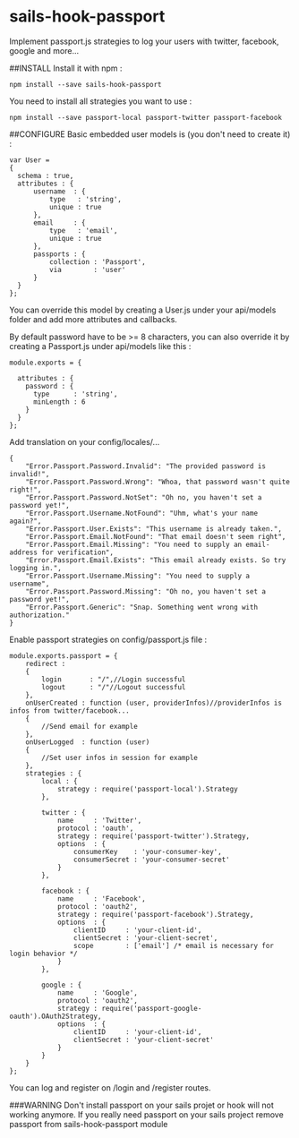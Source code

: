 # sails-hook-passport

Implement passport.js strategies to log your users with twitter, facebook, google and more...

##INSTALL
Install it with npm : 

    npm install --save sails-hook-passport

You need to install all strategies you want to use : 
    
    npm install --save passport-local passport-twitter passport-facebook

##CONFIGURE
Basic embedded user models is (you don't need to create it) : 

```
var User = 
{
  schema : true,
  attributes : {
      username  : {
          type   : 'string',
          unique : true
      },
      email     : {
          type   : 'email',
          unique : true
      },
      passports : {
          collection : 'Passport',
          via        : 'user'
      }
  }
};
```
You can override this model by creating a User.js under your api/models folder and add more attributes and callbacks.

By default password have to be >= 8 characters, you can also override it by creating a Passport.js under api/models like this :


    module.exports = {
    
      attributes : {
        password : {
          type      : 'string',
          minLength : 6
        }
      }
    };

Add translation on your config/locales/...

    {
        "Error.Passport.Password.Invalid": "The provided password is invalid!",
        "Error.Passport.Password.Wrong": "Whoa, that password wasn't quite right!",
        "Error.Passport.Password.NotSet": "Oh no, you haven't set a password yet!",
        "Error.Passport.Username.NotFound": "Uhm, what's your name again?",
        "Error.Passport.User.Exists": "This username is already taken.",
        "Error.Passport.Email.NotFound": "That email doesn't seem right",
        "Error.Passport.Email.Missing": "You need to supply an email-address for verification",
        "Error.Passport.Email.Exists": "This email already exists. So try logging in.",
        "Error.Passport.Username.Missing": "You need to supply a username",
        "Error.Passport.Password.Missing": "Oh no, you haven't set a password yet!",
        "Error.Passport.Generic": "Snap. Something went wrong with authorization."
    }
Enable passport strategies on config/passport.js file :
    
    module.exports.passport = {
        redirect : 
        {
      		login 		: "/",//Login successful
      		logout		: "/"//Logout successful
      	},
        onUserCreated : function (user, providerInfos)//providerInfos is infos from twitter/facebook... 
      	{
      		//Send email for example
      	},
      	onUserLogged  : function (user)
        {
            //Set user infos in session for example
        },
      	strategies : {
      		local : {
      			strategy : require('passport-local').Strategy
      		},
      
      		twitter : {
      			name     : 'Twitter',
      			protocol : 'oauth',
      			strategy : require('passport-twitter').Strategy,
      			options  : {
      				consumerKey    : 'your-consumer-key',
      				consumerSecret : 'your-consumer-secret'
      			}
      		},
      
      		facebook : {
      			name     : 'Facebook',
      			protocol : 'oauth2',
      			strategy : require('passport-facebook').Strategy,
      			options  : {
      				clientID     : 'your-client-id',
      				clientSecret : 'your-client-secret',
      				scope        : ['email'] /* email is necessary for login behavior */
      			}
      		},
      
      		google : {
      			name     : 'Google',
      			protocol : 'oauth2',
      			strategy : require('passport-google-oauth').OAuth2Strategy,
      			options  : {
      				clientID     : 'your-client-id',
      				clientSecret : 'your-client-secret'
      			}
      		}
      	}
    };

You can log and register on /login and /register routes.

###WARNING 
Don't install passport on your sails projet or hook will not working anymore. If you really need passport on your sails project remove passport from sails-hook-passport module
